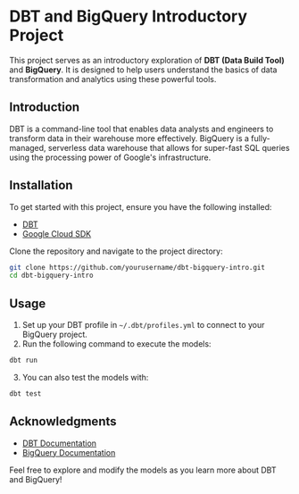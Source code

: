 # DBT and BigQuery Introductory Project

This project serves as an introductory exploration of **DBT (Data Build Tool)** and **BigQuery**. It is designed to help users understand the basics of data transformation and analytics using these powerful tools.

## Introduction

DBT is a command-line tool that enables data analysts and engineers to transform data in their warehouse more effectively. BigQuery is a fully-managed, serverless data warehouse that allows for super-fast SQL queries using the processing power of Google's infrastructure.

## Installation

To get started with this project, ensure you have the following installed:

- [DBT](https://docs.getdbt.com/docs/installation)
- [Google Cloud SDK](https://cloud.google.com/sdk/docs/install)

Clone the repository and navigate to the project directory:

```bash
git clone https://github.com/yourusername/dbt-bigquery-intro.git
cd dbt-bigquery-intro
```

## Usage

1. Set up your DBT profile in `~/.dbt/profiles.yml` to connect to your BigQuery project.
2. Run the following command to execute the models:

```bash
dbt run
```

3. You can also test the models with:

```bash
dbt test
```

## Acknowledgments

- [DBT Documentation](https://docs.getdbt.com/docs/introduction)
- [BigQuery Documentation](https://cloud.google.com/bigquery/docs)

Feel free to explore and modify the models as you learn more about DBT and BigQuery!
